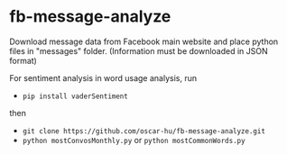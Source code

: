 # fb-message-analyze

Download message data from Facebook main website and place python files in "messages" folder.
(Information must be downloaded in JSON format)

For sentiment analysis in word usage analysis, run
- `pip install vaderSentiment`

then

- `git clone https://github.com/oscar-hu/fb-message-analyze.git`
- `python mostConvosMonthly.py` or `python mostCommonWords.py`
